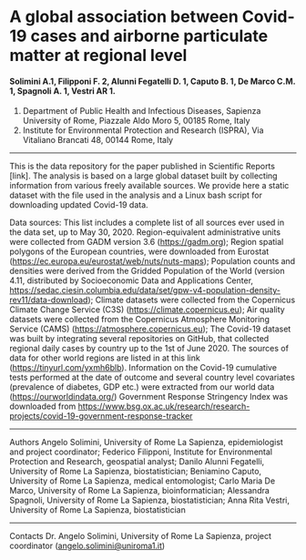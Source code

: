 # A global association between Covid-19 cases and airborne particulate matter at regional level
#### Solimini A.1, Filipponi F. 2, Alunni Fegatelli D. 1, Caputo B. 1, De Marco C.M. 1, Spagnoli A. 1, Vestri AR 1.

1. Department of Public Health and Infectious Diseases, Sapienza University of Rome, Piazzale Aldo Moro 5, 00185 Rome, Italy
2. Institute for Environmental Protection and Research (ISPRA), Via Vitaliano Brancati 48, 00144 Rome, Italy

---------------------------------


This is the data repository for the paper published in Scientific Reports [link]. The analysis is based on a large global dataset built by collecting information from various freely available sources. We provide here a static dataset with the file used in the analysis and a Linux bash script for downloading updated Covid-19 data.

Data sources:  This list includes a complete list of all sources ever used in the data set, up to May 30, 2020.
Region-equivalent administrative units were collected from GADM version 3.6 (https://gadm.org);
Region spatial polygons of the European countries, were downloaded from Eurostat (https://ec.europa.eu/eurostat/web/nuts/nuts-maps);
Population counts and densities were derived from the Gridded Population of the World (version 4.11, distributed by Socioeconomic Data and Applications Center, https://sedac.ciesin.columbia.edu/data/set/gpw-v4-population-density-rev11/data-download);
Climate datasets were collected from the Copernicus Climate Change Service (C3S) (https://climate.copernicus.eu);
Air quality datasets were collected from the Copernicus Atmosphere Monitoring Service (CAMS) (https://atmosphere.copernicus.eu);
The Covid-19 dataset was built by integrating several repositories on GitHub, that collected regional daily cases by country up to the 1st of June 2020.  The sources of data for other world regions are listed in at this link (https://tinyurl.com/yxmh6blb). 
Information on the Covid-19 cumulative tests performed at the date of outcome and several country level covariates (prevalence of diabetes, GDP etc.) were extracted from our world data (https://ourworldindata.org/)
Government Response Stringency Index was downloaded from https://www.bsg.ox.ac.uk/research/research-projects/covid-19-government-response-tracker


---------------------------------


Authors
Angelo Solimini, University of Rome La Sapienza, epidemiologist and project coordinator;
Federico Filipponi, Institute for Environmental Protection and Research, geospatial analyst; 
Danilo Alunni Fegatelli, University of Rome La Sapienza, biostatistician; 
Beniamino Caputo, University of Rome La Sapienza, medical entomologist;
Carlo Maria De Marco, University of Rome La Sapienza, bioinformatician;
Alessandra Spagnoli, University of Rome La Sapienza, biostatistician;
Anna Rita Vestri, University of Rome La Sapienza, biostatistician 

---------------------------------


Contacts
Dr. Angelo Solimini, University of Rome La Sapienza, project coordinator (angelo.solimini@uniroma1.it) 